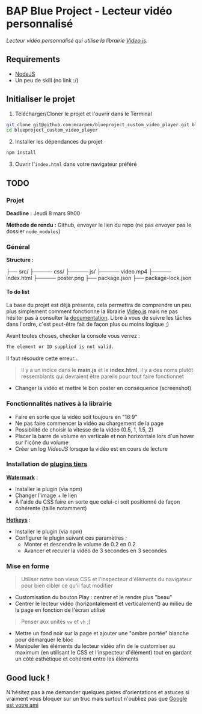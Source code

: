 # BAP Blue Project - Lecteur vidéo personnalisé

*Lecteur vidéo personnalisé qui utilise la librairie [Video.js](https://videojs.com/).*

## Requirements

* [NodeJS](https://nodejs.org/fr/)
* Un peu de skill (no link :/)

## Initialiser le projet

1. Télécharger/Cloner le projet et l'ouvrir dans le Terminal

```bash
git clone git@github.com:mcarpen/blueproject_custom_video_player.git blueproject_custom_video_player
cd blueproject_custom_video_player 
```

2. Installer les dépendances du projet

```bash
npm install 
```

3. Ouvrir l'`index.html` dans votre navigateur préféré

## TODO

### Projet

**Deadline :** Jeudi 8 mars 9h00

**Méthode de rendu :** Github, envoyer le lien du repo (ne pas envoyer pas le dossier `node_modules`)

### Général

**Structure :**

├── src/
├───── css/
├───── js/
├───── video.mp4
├───── index.html
├───── poster.png
├── package.json
├── package-lock.json  

#### To do list

La base du projet est déjà présente, cela permettra de comprendre un peu plus simplement comment fonctionne la librairie [Video.js](https://videojs.com/) mais ne pas hésiter pas à consulter la [documentation](http://docs.videojs.com/).
Libre à vous de suivre les tâches dans l'ordre, c'est peut-être fait de façon plus ou moins logique ;)

Avant toutes choses, checker la console vous verrez :
```bash
The element or ID supplied is not valid.
```

Il faut résoudre cette erreur...

> Il y a un indice dans le **main.js** et le **index.html**, il y a des noms plutôt ressemblants qui devraient être pareils pour tout faire fonctionnet

* Changer la vidéo et mettre le bon poster en conséquence (screenshot)

### Fonctionnalités natives à la librairie

* Faire en sorte que la vidéo soit toujours en "16:9"
* Ne pas faire commencer la vidéo au chargement de la page
* Possibilité de choisir la vitesse de la vidéo (0.5, 1, 1.5, 2)
* Placer la barre de volume en verticale et non horizontale lors d'un hover sur l'icône du volume
* Créer un log *VideoJS* lorsque la vidéo est en cours de lecture

### Installation de [plugins tiers](http://videojs.com/plugins/)

**[Watermark](https://npmjs.org/package/videojs-watermark)** :
* Installer le plugin (via npm)
* Changer l'image + le lien
* À l'aide du CSS faire en sorte que celui-ci soit positionné de façon cohérente (taille notamment)

**[Hotkeys](https://www.npmjs.com/package/videojs-hotkeys)** :
* Installer le plugin (via npm)
* Configurer le plugin suivant ces paramètres :
    * Monter et descendre le volume de 0.2 en 0.2
    * Avancer et reculer la vidéo de 3 secondes en 3 secondes
    
### Mise en forme

> Utiliser notre bon vieux CSS et l'inspecteur d'éléments du navigateur pour bien cibler ce qu'il faut modifier

* Customisation du bouton Play : centrer et le rendre plus "beau"
* Centrer le lecteur vidéo (horizontalement et verticalement) au milieu de la page en fonction de l'écran utilisé
> Penser aux unités `vw` et `vh` ;) 
* Mettre un fond noir sur la page et ajouter une "ombre portée" blanche pour démarquer le bloc
* Manipuler les éléments du lecteur vidéo afin de le customiser au maximum (en utilisant le CSS et l'inspecteur d'élément) tout en gardant un côté esthétique et cohérent entre les éléments

## Good luck !

N'hésitez pas à me demander quelques pistes d'orientations et astuces si vraiment vous bloquer sur un truc mais surtout n'oubliez pas que [Google est votre ami](http://www.laissemoichercherca.com/?q=vid%C3%A9ojs%20%5Bce%20que%20je%20cherchea)